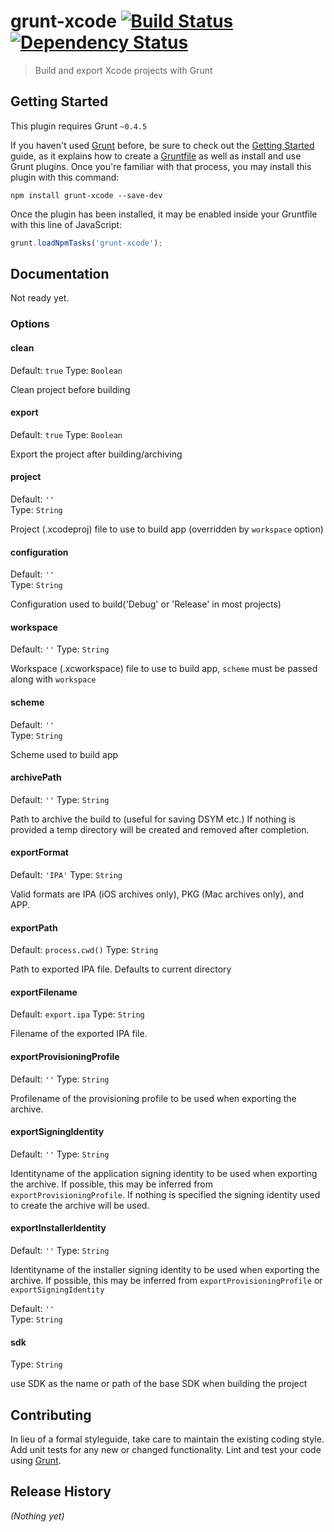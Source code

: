 # grunt-xcode [![Build Status](http://img.shields.io/travis/matiassingers/grunt-xcode.svg?style=flat-square)](https://travis-ci.org/matiassingers/grunt-xcode) [![Dependency Status](http://img.shields.io/gemnasium/matiassingers/grunt-xcode.svg?style=flat-square)](https://gemnasium.com/matiassingers/grunt-xcode)
> Build and export Xcode projects with Grunt

## Getting Started
This plugin requires Grunt `~0.4.5`

If you haven't used [Grunt](http://gruntjs.com/) before, be sure to check out the [Getting Started](http://gruntjs.com/getting-started) guide, as it explains how to create a [Gruntfile](http://gruntjs.com/sample-gruntfile) as well as install and use Grunt plugins. Once you're familiar with that process, you may install this plugin with this command:

```shell
npm install grunt-xcode --save-dev
```

Once the plugin has been installed, it may be enabled inside your Gruntfile with this line of JavaScript:

```js
grunt.loadNpmTasks('grunt-xcode');
```

## Documentation
Not ready yet.

### Options

#### clean

Default: `true`
Type: `Boolean`

Clean project before building

#### export

Default: `true`
Type: `Boolean`

Export the project after building/archiving

#### project

Default: `''`  
Type: `String`

Project (.xcodeproj) file to use to build app (overridden by `workspace` option)

#### configuration

Default: `''`  
Type: `String`

Configuration used to build('Debug' or 'Release' in most projects)

#### workspace

Default: `''`
Type: `String`

Workspace (.xcworkspace) file to use to build app, `scheme` must be passed along with `workspace`

#### scheme

Default: `''`  
Type: `String`

Scheme used to build app


#### archivePath

Default: `''`
Type: `String`

Path to archive the build to (useful for saving DSYM etc.)
If nothing is provided a temp directory will be created and removed after completion.

#### exportFormat

Default: `'IPA'`
Type: `String`

Valid formats are IPA (iOS archives only), PKG (Mac archives only), and APP.

#### exportPath

Default: `process.cwd()`
Type: `String`

Path to exported IPA file. Defaults to current directory

#### exportFilename

Default: `export.ipa`
Type: `String`

Filename of the exported IPA file.

#### exportProvisioningProfile

Default: `''`
Type: `String`

Profilename of the provisioning profile to be used when exporting the archive.

#### exportSigningIdentity

Default: `''`
Type: `String`

Identityname of the application signing identity to be used when exporting the archive. If possible, this may be inferred from `exportProvisioningProfile`.
If nothing is specified the signing identity used to create the archive will be used.

#### exportInstallerIdentity

Default: `''`
Type: `String`

Identityname of the installer signing identity to be used when exporting the archive. If possible, this may be inferred from `exportProvisioningProfile` or `exportSigningIdentity`


Default: `''`  
Type: `String`


#### sdk

Type: `String`

use SDK as the name or path of the base SDK when building the project

## Contributing
In lieu of a formal styleguide, take care to maintain the existing coding style. Add unit tests for any new or changed functionality. Lint and test your code using [Grunt](http://gruntjs.com/).

## Release History
_(Nothing yet)_